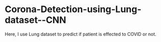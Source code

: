 # Corona-Detection-using-Lung-dataset--CNN
Here, I use Lung dataset to predict if patient is effected to COVID or not.
